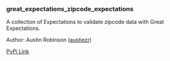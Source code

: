 ### great_expectations_zipcode_expectations
A collection of Expectations to validate zipcode data with Great Expectations.

Author: Austin Robinson ([austiezr](https://github.com/austiezr))

[PyPi Link](https://pypi/python.org/pypi/great_expectations_zipcode_expectations)
